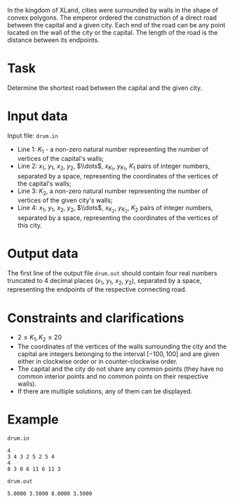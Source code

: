 In the kingdom of XLand, cities were surrounded by walls in the shape of convex polygons. The emperor ordered the construction of a direct road between the capital and a given city. Each end of the road can be any point located on the wall of the city or the capital. The length of the road is the distance between its endpoints.

# Task

Determine the shortest road between the capital and the given city.

# Input data

Input file: `drum.in`

* Line 1: $K_1$ - a non-zero natural number representing the number of vertices of the capital's walls;
* Line 2: $x_1$, $y_1$, $x_2$, $y_2$, $\\dots$, $x_{K_1}$, $y_{K_1}$, $K_1$ pairs of integer numbers, separated by a space, representing the coordinates of the vertices of the capital's walls;
* Line 3: $K_2$, a non-zero natural number representing the number of vertices of the given city's walls;
* Line 4: $x_1$, $y_1$, $x_2$, $y_2$, $\\dots$, $x_{K_2}$, $y_{K_2}$, $K_2$ pairs of integer numbers, separated by a space, representing the coordinates of the vertices of this city.

# Output data

The first line of the output file `drum.out` should contain four real numbers truncated to $4$ decimal places ($x_1$, $y_1$, $x_2$, $y_2$), separated by a space, representing the endpoints of the respective connecting road.

# Constraints and clarifications

* $2 \leq K_1, K_2 \leq 20$
* The coordinates of the vertices of the walls surrounding the city and the capital are integers belonging to the interval $[-100, 100]$ and are given either in clockwise order or in counter-clockwise order.
* The capital and the city do not share any common points (they have no common interior points and no common points on their respective walls).
* If there are multiple solutions, any of them can be displayed.

# Example

`drum.in`
```
4
3 4 3 2 5 2 5 4
4
8 3 8 6 11 6 11 3
```

`drum.out`
```
5.0000 3.5000 8.0000 3.5000
